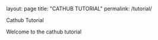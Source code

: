 layout: page
title: "CATHUB TUTORIAL"
permalink: /tutorial/


Cathub Tutorial

Welcome to the cathub tutorial

